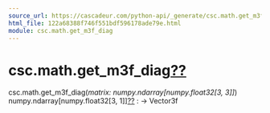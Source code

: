 ```yaml
---
source_url: https://cascadeur.com/python-api/_generate/csc.math.get_m3f_diag.html
html_file: 122a68388f746f551bdf596178ade79e.html
module: csc.math.get_m3f_diag
---
```


# csc.math.get\_m3f\_diag[??](#csc-math-get-m3f-diag "Permalink to this heading")

csc.math.get\_m3f\_diag(*matrix: numpy.ndarray[numpy.float32[3, 3]]*)  numpy.ndarray[numpy.float32[3, 1]][??](#csc.math.get_m3f_diag "Permalink to this definition")
:   -> Vector3f